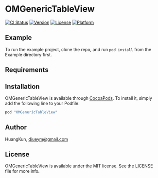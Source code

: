 # OMGenericTableView

[![CI Status](http://img.shields.io/travis/HuangKun/OMGenericTableView.svg?style=flat)](https://travis-ci.org/HuangKun/OMGenericTableView)
[![Version](https://img.shields.io/cocoapods/v/OMGenericTableView.svg?style=flat)](http://cocoapods.org/pods/OMGenericTableView)
[![License](https://img.shields.io/cocoapods/l/OMGenericTableView.svg?style=flat)](http://cocoapods.org/pods/OMGenericTableView)
[![Platform](https://img.shields.io/cocoapods/p/OMGenericTableView.svg?style=flat)](http://cocoapods.org/pods/OMGenericTableView)

## Example

To run the example project, clone the repo, and run `pod install` from the Example directory first.

## Requirements

## Installation

OMGenericTableView is available through [CocoaPods](http://cocoapods.org). To install
it, simply add the following line to your Podfile:

```ruby
pod "OMGenericTableView"
```

## Author

HuangKun, diueym@gmail.com

## License

OMGenericTableView is available under the MIT license. See the LICENSE file for more info.
